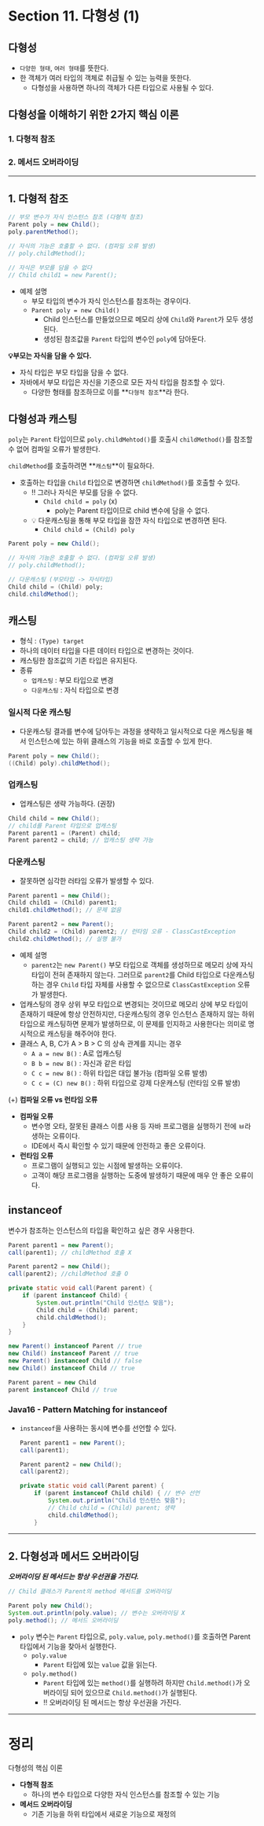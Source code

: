 # Section 11. 다형성 (1)

## 다형성

- `다양한 형태`, `여러 형태`를 뜻한다.
- 한 객체가 여러 타입의 객체로 취급될 수 있는 능력을 뜻한다.
    - 다형성을 사용하면 하나의 객체가 다른 타입으로 사용될 수 있다.

## 다형성을 이해하기 위한 2가지 핵심 이론

### 1. 다형적 참조

### 2. 메서드 오버라이딩

---

## 1. 다형적 참조

```java
// 부모 변수가 자식 인스턴스 참조 (다형적 참조)
Parent poly = new Child();
poly.parentMethod();

// 자식의 기능은 호출할 수 없다. (컴파일 오류 발생)
// poly.childMethod();

// 자식은 부모를 담을 수 없다
// Child child1 = new Parent();

```

- 예제 설명
    - 부모 타입의 변수가 자식 인스턴스를 참조하는 경우이다.
    - `Parent poly = new Child()`
        - Child 인스턴스를 만들었으므로 메모리 상에 `Child`와 `Parent`가 모두 생성된다.
        - 생성된 참조값을 `Parent` 타입의 변수인 `poly`에 담아둔다.

**💡부모는 자식을 담을 수 있다.**

- 자식 타입은 부모 타입을 담을 수 없다.
- 자바에서 부모 타입은 자신을 기준으로 모든 자식 타입을 참조할 수 있다.
    - 다양한 형태를 참조하므로 이를 **`다형적 참조`**라 한다.

## 다형성과 캐스팅

`poly`는 `Parent` 타입이므로 `poly.childMehtod()`를 호출시 `childMethod()`를 참조할 수 없어 컴파일 오류가 발생한다.

`childMethod`를 호출하려면 **`캐스팅`**이 필요하다.

- 호출하는 타입을 `Child` 타입으로 변경하면 `childMethod()`를 호출할 수 있다.
    - ‼️ 그러나 자식은 부모를 담을 수 없다.
        - `Child child = poly`  (x)
            - poly는 Parent 타입이므로 child 변수에 담을 수 없다.
    - 💡 다운캐스팅을 통해 부모 타입을 잠깐 자식 타입으로 변경하면 된다.
        - `Child child = (Child) poly`

```java
Parent poly = new Child();

// 자식의 기능은 호출할 수 없다. (컴파일 오류 발생)
// poly.childMethod();

// 다운캐스팅 (부모타입 -> 자식타입)
Child child = (Child) poly;
child.childMethod();

```

## 캐스팅

- 형식 : `(Type) target`
- 하나의 데이터 타입을 다른 데이터 타입으로 변경하는 것이다.
- 캐스팅한 참조값의 기존 타입은 유지된다.
- 종류
    - `업캐스팅` : 부모 타입으로 변경
    - `다운캐스팅` : 자식 타입으로 변경

### 일시적 다운 캐스팅

- 다운캐스팅 결과를 변수에 담아두는 과정을 생략하고 일시적으로 다운 캐스팅을 해서 인스턴스에 있는 하위 클래스의 기능을 바로 호출할 수 있게 한다.

```java
Parent poly = new Child();
((Child) poly).childMethod();
```

### 업캐스팅

- 업캐스팅은 생략 가능하다. (권장)

```java
Child child = new Child();
// child를 Parent 타입으로 업캐스팅
Parent parent1 = (Parent) child;
Parent parent2 = child; // 업캐스팅 생략 가능
```

### 다운캐스팅

- 잘못하면 심각한 러타임 오류가 발생할 수 있다.

```java
Parent parent1 = new Child();
Child child1 = (Child) parent1;
child1.childMethod(); // 문제 없음

Parent parent2 = new Parent();
Child child2 = (Child) parent2; // 런타임 오류 - ClassCastException
child2.childMethod(); // 실행 불가
```

- 예제 설명
    - `parent2`는 `new Parent()` 부모 타입으로 객체를 생성하므로 메모리 상에 자식 타입이 전혀 존재하지 않는다. 그러므로 `parent2`를 Child 타입으로 다운캐스팅하는 경우 `Child` 타입 자체를 사용할 수 없으므로 `ClassCastException` 오류가 발생한다.
- 업캐스팅의 경우 상위 부모 타입으로 변경되는 것이므로 메모리 상에 부모 타입이 존재하기 때문에 항상 안전하지만, 다운캐스팅의 경우 인스턴스 존재하지 않는 하위타입으로 캐스팅하면 문제가 발생하므로, 이 문제를 인지하고 사용한다는 의미로 명시적으로 캐스팅을 해주어야 한다.
- 클래스 A, B, C가 A > B > C 의 상속 관계를 지니는 경우
    - `A a = new B()` : A로 업캐스팅
    - `B b = new B()` : 자신과 같은 타입
    - `C c = new B()` : 하위 타입은 대입 불가능 (컴파일 오류 발생)
    - `C c = (C) new B()` : 하위 타입으로 강제 다운캐스팅 (런타임 오류 발생)

(+) **컴파일 오류 vs 런타임 오류**

- **컴파일 오류**
    - 변수명 오타, 잘못된 클래스 이름 사용 등 자바 프로그램을 실행하기 전에 ㅂ라생하는 오류이다.
    - IDE에서 즉시 확인할 수 있기 때문에 안전하고 좋은 오류이다.
- **런타임 오류**
    - 프로그램이 실행되고 있는 시점에 발생하는 오류이다.
    - 고객이 해당 프로그램을 실행하는 도중에 발생하기 때문에 매우 안 좋은 오류이다.

## instanceof

변수가 참조하는 인스턴스의 타입을 확인하고 싶은 경우 사용한다.

```java
Parent parent1 = new Parent();
call(parent1); // childMethod 호출 X

Parent parent2 = new Child();
call(parent2); //childMethod 호출 O

private static void call(Parent parent) {
	if (parent instanceof Child) {
		System.out.println("Child 인스턴스 맞음");
		Child child = (Child) parent;
		child.childMethod();
	}
}
```

```java
new Parent() instanceof Parent // true
new Child() instanceof Parent // true
new Parent() instanceof Child // false
new Child() instanceof Child // true

Parent parent = new Child
parent instanceof Child // true
```

### Java16 - Pattern Matching for instanceof

- `instanceof`을 사용하는 동시에 변수를 선언할 수 있다.

    ```java
    Parent parent1 = new Parent();
    call(parent1);
    
    Parent parent2 = new Child();
    call(parent2);
    
    private static void call(Parent parent) {
    	if (parent instanceof Child child) { // 변수 선언
    		System.out.println("Child 인스턴스 맞음");
    		// Child child = (Child) parent; 생략
    		child.childMethod();
    	}
    ```


---

## 2. 다형성과 메서드 오버라이딩

***오버라이딩 된 메서드는 항상 우선권을 가진다.***

```java
// Child 클래스가 Parent의 method 메서드를 오버라이딩

Parent poly new Child();
System.out.println(poly.value); // 변수는 오버라이딩 X
poly.method(); // 메서드 오버라이딩
```

- `poly` 변수는 `Parent` 타입으로, `poly.value`, `poly.method()`를 호출하면 Parent 타입에서 기능을 찾아서 실행한다.
    - `poly.value`
        - `Parent` 타입에 있는 `value` 값을 읽는다.
    - `poly.method()`
        - `Parent` 타입에 있는 `method()`를 실행하려 하지만 `Child.method()`가 오버라이딩 되어 있으므로 `Child.method()`가 실행된다.
        - ‼️ 오버라이딩 된 메서드는 항상 우선권을 가진다.

---

# 정리

다형성의 핵심 이론

- **다형적 참조**
    - 하나의 변수 타입으로 다양한 자식 인스턴스를 참조할 수 있는 기능
- **메서드 오버라이딩**
    - 기존 기능을 하위 타입에서 새로운 기능으로 재정의